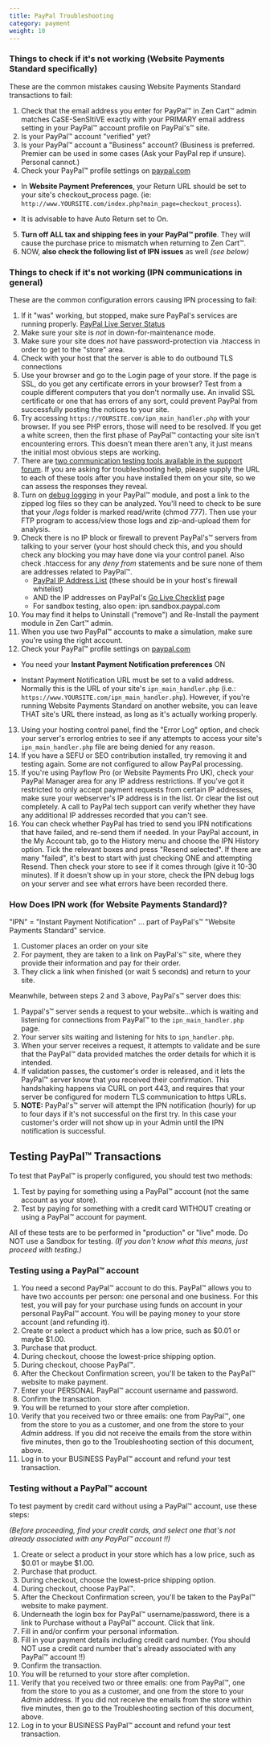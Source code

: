 ```yaml
---
title: PayPal Troubleshooting
category: payment
weight: 10
---
```


### Things to check if it's not working (Website Payments Standard specifically)

These are the common mistakes causing Website Payments Standard transactions to fail:

1.  Check that the email address you enter for PayPal™ in Zen Cart™ admin matches CaSE-SenSItiVE exactly with your PRIMARY email address setting in your PayPal™ account profile on PayPal's™ site.
2.  Is your PayPal™ account "verified" yet?
3.  Is your PayPal™ account a "Business" account? (Business is preferred. Premier can be used in some cases (Ask your PayPal rep if unsure). Personal cannot.)
4.  Check your PayPal™ profile settings on [paypal.com](http://paypal.com/)

* In **Website Payment Preferences**, your Return URL should be set to your site's checkout_process page. (ie: `http://www.YOURSITE.com/index.php?main_page=checkout_process`).

* It is advisable to have Auto Return set to On.

5.  **Turn off ALL tax and shipping fees in your PayPal™ profile**. They will cause the purchase price to mismatch when returning to Zen Cart™.
6.  NOW, **also check the following list of IPN issues** as well _(see below)_

### Things to check if it's not working (IPN communications in general)

These are the common configuration errors causing IPN processing to fail:

1.  If it "was" working, but stopped, make sure PayPal's services are running properly. [PayPal Live Server Status](https://www.x.com/community/ppx/system_status)
2.  Make sure your site is *not* in down-for-maintenance mode.
3.  Make sure your site does *not* have password-protection via .htaccess in order to get to the "store" area.
4.  Check with your host that the server is able to do outbound TLS connections
5.  Use your browser and go to the Login page of your store. If the page is SSL, do you get any certificate errors in your browser? Test from a couple different computers that you don't normally use. An invalid SSL certificate or one that has errors of any sort, could prevent PayPal from successfully posting the notices to your site.
6.  Try accessing `https://YOURSITE.com/ipn_main_handler.php` with your browser. If you see PHP errors, those will need to be resolved. If you get a white screen, then the first phase of PayPal™ contacting your site isn't encountering errors. This doesn't mean there aren't any, it just means the initial most obvious steps are working.
7.  There are [two communication testing tools available in the support forum](http://www.zen-cart.com/forum/showthread.php?t=65680). If you are asking for troubleshooting help, please supply the URL to each of these tools after you have installed them on your site, so we can assess the responses they reveal.
8.  Turn on [debug logging](http://www.zen-cart.com/forum/showthread.php?t=61199) in your PayPal™ module, and post a link to the zipped log files so they can be analyzed. You'll need to check to be sure that your _/logs_ folder is marked read/write (chmod 777). Then use your FTP program to access/view those logs and zip-and-upload them for analysis.
9.  Check there is no IP block or firewall to prevent PayPal's™ servers from talking to your server (your host should check this, and you should check any blocking you may have done via your control panel. Also check .htaccess for any _deny from_ statements and be sure none of them are addresses related to PayPal™.
    *   [PayPal IP Address List](https://ppmts.custhelp.com/cgi-bin/ppdts.cfg/php/enduser/std_adp.php?p_faqid=92) (these should be in your host's firewall whitelist)
    *   AND the IP addresses on PayPal's [Go Live Checklist](https://cms.paypal.com/us/cgi-bin/?cmd=_render-content&content_ID=developer/howto_api_golivechecklist) page
    *   For sandbox testing, also open: ipn.sandbox.paypal.com
10.  You may find it helps to Uninstall ("remove") and Re-Install the payment module in Zen Cart™ admin.
11.  When you use two PayPal™ accounts to make a simulation, make sure you're using the right account.
12.  Check your PayPal™ profile settings on [paypal.com](http://paypal.com/)

*   You need your **Instant Payment Notification preferences** ON

*   Instant Payment Notification URL must be set to a valid address. Normally this is the URL of your site's `ipn_main_handler.php` (i.e.: `https://www.YOURSITE.com/ipn_main_handler.php`). However, if you're running Website Payments Standard on another website, you can leave THAT site's URL there instead, as long as it's actually working properly.

13.  Using your hosting control panel, find the "Error Log" option, and check your server's errorlog entries to see if any attempts to access your site's `ipn_main_handler.php` file are being denied for any reason.
14.  If you have a SEFU or SEO contribution installed, try removing it and testing again. Some are not configured to allow PayPal processing.
15.  If you're using Payflow Pro (or Website Payments Pro UK), check your PayPal Manager area for any IP address restrictions. If you've got it restricted to only accept payment requests from certain IP addresses, make sure your webserver's IP address is in the list. Or clear the list out completely. A call to PayPal tech support can verify whether they have any additional IP addresses recorded that you can't see.
16.  You can check whether PayPal has tried to send you IPN notifications that have failed, and re-send them if needed. In your PayPal account, in the My Account tab, go to the History menu and choose the IPN History option. Tick the relevant boxes and press "Resend selected". If there are many "failed", it's best to start with just checking ONE and attempting Resend. Then check your store to see if it comes through (give it 10-30 minutes). If it doesn't show up in your store, check the IPN debug logs on your server and see what errors have been recorded there.

### How Does IPN work (for Website Payments Standard)?

"IPN" = "Instant Payment Notification" ... part of PayPal's™ "Website Payments Standard" service.

1.  Customer places an order on your site
2.  For payment, they are taken to a link on PayPal's™ site, where they provide their information and pay for their order.
3.  They click a link when finished (or wait 5 seconds) and return to your site.

Meanwhile, between steps 2 and 3 above, PayPal's™ server does this:

1.  Paypal's™ server sends a request to your website...which is waiting and listening for connections from PayPal™ to the `ipn_main_handler.php` page.
2.  Your server sits waiting and listening for hits to `ipn_handler.php`.
3.  When your server receives a request, it attempts to validate and be sure that the PayPal™ data provided matches the order details for which it is intended.
4.  If validation passes, the customer's order is released, and it lets the PayPal™ server know that you received their confirmation. This handshaking happens via CURL on port 443, and requires that your server be configured for modern TLS communication to https URLs.
5.  **NOTE:** PayPal's™ server will attempt the IPN notification (hourly) for up to four days if it's not successful on the first try. In this case your customer's order will not show up in your Admin until the IPN notification is successful.

## Testing PayPal™ Transactions

To test that PayPal™ is properly configured, you should test two methods:

1.  Test by paying for something using a PayPal™ account (not the same account as your store).
2.  Test by paying for something with a credit card WITHOUT creating or using a PayPal™ account for payment.

All of these tests are to be performed in "production" or "live" mode. Do NOT use a Sandbox for testing. _(If you don't know what this means, just proceed with testing.)_

### Testing using a PayPal™ account

1.  You need a second PayPal™ account to do this. PayPal™ allows you to have two accounts per person: one personal and one business. For this test, you will pay for your purchase using funds on account in your personal PayPal™ account. You will be paying money to your store account (and refunding it).
2.  Create or select a product which has a low price, such as $0.01 or maybe $1.00.
3.  Purchase that product.
4.  During checkout, choose the lowest-price shipping option.
5.  During checkout, choose PayPal™.
6.  After the Checkout Confirmation screen, you'll be taken to the PayPal™ website to make payment.
7.  Enter your PERSONAL PayPal™ account username and password.
8.  Confirm the transaction.
9.  You will be returned to your store after completion.
10.  Verify that you received two or three emails: one from PayPal™, one from the store to you as a customer, and one from the store to your _Admin_ address. If you did not receive the emails from the store within five minutes, then go to the Troubleshooting section of this document, above.
11.  Log in to your BUSINESS PayPal™ account and refund your test transaction.

### Testing without a PayPal™ account

To test payment by credit card without using a PayPal™ account, use these steps:

_(Before proceeding, find your credit cards, and select one that's not already associated with any PayPal™ account !!)_

1.  Create or select a product in your store which has a low price, such as $0.01 or maybe $1.00.
2.  Purchase that product.
3.  During checkout, choose the lowest-price shipping option.
4.  During checkout, choose PayPal™.
5.  After the Checkout Confirmation screen, you'll be taken to the PayPal™ website to make payment.
6.  Underneath the login box for PayPal™ username/password, there is a link to Purchase without a PayPal™ account. Click that link.
7.  Fill in and/or confirm your personal information.
8.  Fill in your payment details including credit card number. (You should NOT use a credit card number that's already associated with any PayPal™ account !!)
9.  Confirm the transaction.
10.  You will be returned to your store after completion.
11.  Verify that you received two or three emails: one from PayPal™, one from the store to you as a customer, and one from the store to your _Admin_ address. If you did not receive the emails from the store within five minutes, then go to the Troubleshooting section of this document, above.
12.  Log in to your BUSINESS PayPal™ account and refund your test transaction.


